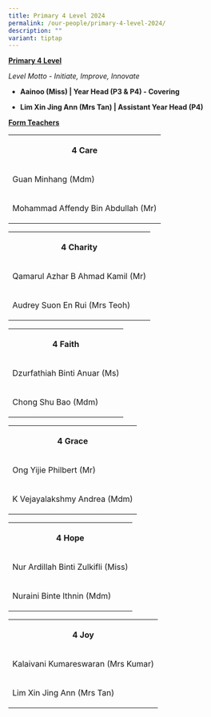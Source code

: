 ```yaml
---
title: Primary 4 Level 2024
permalink: /our-people/primary-4-level-2024/
description: ""
variant: tiptap
---
```

<p><strong><u>Primary 4 Level</u></strong>
</p>
<p><em>Level Motto - Initiate, Improve, Innovate</em>
</p>
<p></p>
<ul data-tight="true" class="tight">
<li>
<p><strong>Aainoo (Miss) | Year Head (P3 &amp; P4) - Covering</strong>
</p>
</li>
<li>
<p><strong>Lim Xin Jing Ann (Mrs Tan) | Assistant Year Head (P4)</strong>
</p>
</li>
</ul>
<p></p>
<p><strong><u>Form Teachers</u></strong>
</p>
<table>
<tbody>
<tr>
<th rowspan="1" colspan="1">
<p>4 Care</p>
</th>
</tr>
<tr>
<td rowspan="1" colspan="1">
<p>Guan Minhang (Mdm)</p>
<p></p>
</td>
</tr>
<tr>
<td rowspan="1" colspan="1">
<p>Mohammad Affendy Bin Abdullah (Mr)</p>
</td>
</tr>
</tbody>
</table>
<p></p>
<table>
<tbody>
<tr>
<th rowspan="1" colspan="1">
<p>4 Charity</p>
</th>
</tr>
<tr>
<td rowspan="1" colspan="1">
<p>Qamarul Azhar B Ahmad Kamil (Mr)</p>
</td>
</tr>
<tr>
<td rowspan="1" colspan="1">
<p>Audrey Suon En Rui (Mrs Teoh)</p>
</td>
</tr>
</tbody>
</table>
<p></p>
<table>
<tbody>
<tr>
<th rowspan="1" colspan="1">
<p>4 Faith</p>
</th>
</tr>
<tr>
<td rowspan="1" colspan="1">
<p>Dzurfathiah Binti Anuar (Ms)</p>
</td>
</tr>
<tr>
<td rowspan="1" colspan="1">
<p>Chong Shu Bao (Mdm)</p>
</td>
</tr>
</tbody>
</table>
<p></p>
<table>
<tbody>
<tr>
<th rowspan="1" colspan="1">
<p>4 Grace</p>
</th>
</tr>
<tr>
<td rowspan="1" colspan="1">
<p>Ong Yijie Philbert (Mr)</p>
</td>
</tr>
<tr>
<td rowspan="1" colspan="1">
<p>K Vejayalakshmy Andrea (Mdm)</p>
</td>
</tr>
</tbody>
</table>
<p></p>
<table>
<tbody>
<tr>
<th rowspan="1" colspan="1">
<p>4 Hope</p>
</th>
</tr>
<tr>
<td rowspan="1" colspan="1">
<p>Nur Ardillah Binti Zulkifli (Miss)</p>
</td>
</tr>
<tr>
<td rowspan="1" colspan="1">
<p>Nuraini Binte Ithnin (Mdm)</p>
</td>
</tr>
</tbody>
</table>
<p></p>
<table>
<tbody>
<tr>
<th rowspan="1" colspan="1">
<p>4 Joy</p>
</th>
</tr>
<tr>
<td rowspan="1" colspan="1">
<p>Kalaivani Kumareswaran (Mrs Kumar)</p>
</td>
</tr>
<tr>
<td rowspan="1" colspan="1">
<p>Lim Xin Jing Ann (Mrs Tan)</p>
</td>
</tr>
</tbody>
</table>
<p></p>